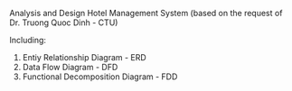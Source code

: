 Analysis and Design Hotel Management System (based on the request of Dr. Truong Quoc Dinh - CTU) 

Including: 
1. Entiy Relationship Diagram - ERD
2. Data Flow Diagram - DFD
3. Functional Decomposition Diagram - FDD
